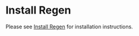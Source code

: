 # Install Regen

Please see [Install Regen](../../ledger/get-started) for installation instructions.

